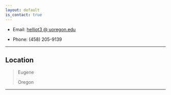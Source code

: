 ```yaml
---
layout: default
is_contact: true
---
```


* Email: [helliot3 @ uoregon.edu](mailto:helliot3@uoregon.edu)

* Phone: (458) 205-9139

---

## Location

> Eugene
>
> Oregon

---
